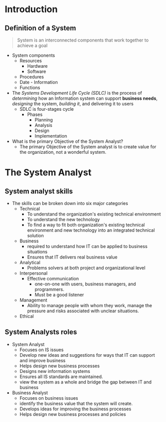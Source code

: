 # Introduction
## Definition of a System
> System is an interconnected components that work together to achieve a goal

- System components
	- Resources
		- Hardware
		- Software
	- Procedures
	- Date - Information
	- Functions
- The *Systems Development Life Cycle (SDLC)* is the process of *determining* how an Information system can support **business needs**, *designing* the system, *building it*, and delivering it to users
	- SDLC is four-stages cycle
		- Phases
			- Planning
			- Analysis
			- Design
			- Implementation
- What is the primary Objective of the System Analyst?
    - The primary Objective of the System analyst is to create value for the organization, not a wonderful system.
# The System Analyst    
## System analyst skills
- The skills can be broken down into six major categories
	- Technical
		- To understand the organization's existing technical environment
		- To understand the new technology
		- To find a way to fit both organization's existing technical environment and new technology into an integrated technical solution
	- Business
		- required to understand how IT can be applied to business situations
		- Ensures that IT delivers real business value
	- Analytical
		- Problems solvers at both project and organizational level
	- Interpersonal
		- Effective communication
			- one-on-one with users, business managers, and programmers.
			- Must be a good listener
	- Management
		- Ability to manage people with whom they work, manage the pressure and risks associated with unclear situations.
	- Ethical
## System Analysts roles
- System Analyst
	- Focuses on IS issues
	- Develop new ideas and suggestions for ways that IT can support and improve business
	- Helps design new business processes
	- Designs new information systems
	- Ensures all IS standards are maintained.
	- view the system as a whole and bridge the gap between IT and business
- Business Analyst
	- Focuses on business issues
	- identify the business value that the system will create.
	- Develops ideas for improving the business processes
	- Helps design new business processes and policies


